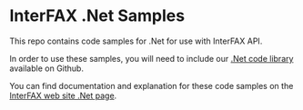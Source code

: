 # InterFAX .Net Samples

This repo contains code samples for .Net for use with InterFAX API. 

In order to use these samples, you will need to include our [.Net code library](https://github.com/interfax/interfax-dotnet) available on Github.

You can find documentation and explanation for these code samples on the [InterFAX web site .Net page](https://www.interfax.net/en/dev/.net).
